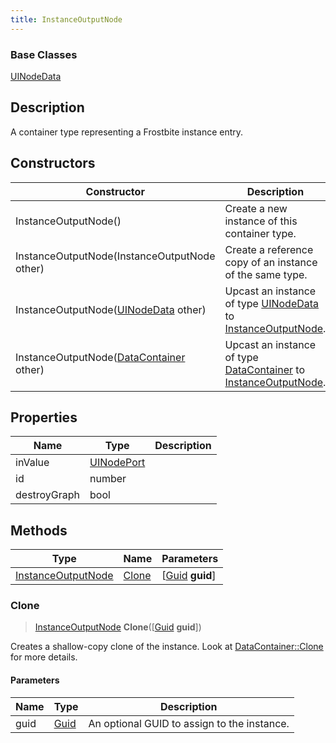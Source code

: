 ```yaml
---
title: InstanceOutputNode
---
```

### Base Classes

[UINodeData](UINodeData)

## Description

A container type representing a Frostbite instance entry.

## Constructors

| Constructor                                                                   | Description                                                                                                                 |
| ----------------------------------------------------------------------------- | --------------------------------------------------------------------------------------------------------------------------- |
| InstanceOutputNode()                                                          | Create a new instance of this container type.                                                                               |
| InstanceOutputNode(InstanceOutputNode other)                                  | Create a reference copy of an instance of the same type.                                                                    |
| InstanceOutputNode([UINodeData](UINodeData) other)                            | Upcast an instance of type [UINodeData](UINodeData) to [InstanceOutputNode](InstanceOutputNode).                            |
| InstanceOutputNode([DataContainer](/vext/ref/shared/class/datacontainer) other) | Upcast an instance of type [DataContainer](/vext/ref/shared/class/datacontainer) to [InstanceOutputNode](InstanceOutputNode). |

## Properties

| Name         | Type                     | Description |
| ------------ | ------------------------ | ----------- |
| inValue      | [UINodePort](UINodePort) |             |
| id           | number                   |             |
| destroyGraph | bool                     |             |

## Methods

| Type                                     | Name            | Parameters                                     |
| ---------------------------------------- | --------------- | ---------------------------------------------- |
| [InstanceOutputNode](InstanceOutputNode) | [Clone](#clone) | \[[Guid](/vext/ref/shared/class/guid) **guid**\] |

### Clone

> [InstanceOutputNode](InstanceOutputNode) **Clone**(\[[Guid](/vext/ref/shared/class/guid) **guid**\])

Creates a shallow-copy clone of the instance. Look at [DataContainer::Clone](/vext/ref/shared/class/datacontainer#clone) for more details.

#### Parameters

| Name | Type         | Description                                 |
| ---- | ------------ | ------------------------------------------- |
| guid | [Guid](Guid) | An optional GUID to assign to the instance. |
